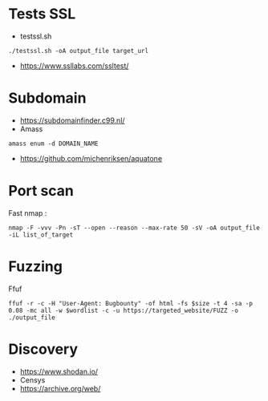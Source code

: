 # Tests SSL 

* testssl.sh
```
./testssl.sh -oA output_file target_url
```
* https://www.ssllabs.com/ssltest/

# Subdomain
* https://subdomainfinder.c99.nl/
* Amass
```
amass enum -d DOMAIN_NAME
```
* https://github.com/michenriksen/aquatone

# Port scan

Fast nmap :
```
nmap -F -vvv -Pn -sT --open --reason --max-rate 50 -sV -oA output_file -iL list_of_target
```

# Fuzzing

Ffuf
```
ffuf -r -c -H "User-Agent: Bugbounty" -of html -fs $size -t 4 -sa -p 0.08 -mc all -w $wordlist -c -u https://targeted_website/FUZZ -o ./output_file
```

# Discovery 
* https://www.shodan.io/
* Censys
* https://archive.org/web/
